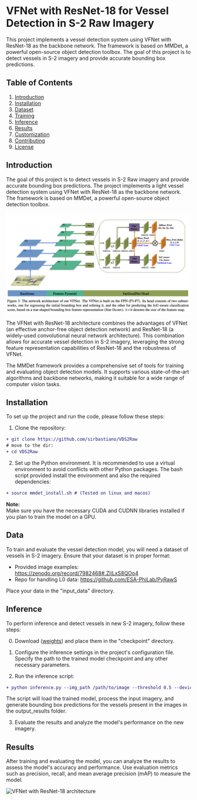 # VFNet with ResNet-18 for Vessel Detection in S-2 Raw Imagery

This project implements a vessel detection system using VFNet with ResNet-18 as the backbone network. The framework is based on MMDet, a powerful open-source object detection toolbox. The goal of this project is to detect vessels in S-2 imagery and provide accurate bounding box predictions.

## Table of Contents

1. [Introduction](#introduction)
2. [Installation](#installation)
3. [Dataset](#dataset)
4. [Training](#training)
5. [Inference](#inference)
6. [Results](#results)
7. [Customization](#customization)
8. [Contributing](#contributing)
9. [License](#license)

## Introduction

The goal of this project is to detect vessels in S-2 Raw imagery and provide accurate bounding box predictions. The project implements a light vessel detection system using VFNet with ResNet-18 as the backbone network. The framework is based on MMDet, a powerful open-source object detection toolbox.

![VFNet with ResNet-18 architecture](SRC/VFNet.png)

The VFNet with ResNet-18 architecture combines the advantages of VFNet (an effective anchor-free object detection network) and ResNet-18 (a widely-used convolutional neural network architecture). This combination allows for accurate vessel detection in S-2 imagery, leveraging the strong feature representation capabilities of ResNet-18 and the robustness of VFNet.

The MMDet framework provides a comprehensive set of tools for training and evaluating object detection models. It supports various state-of-the-art algorithms and backbone networks, making it suitable for a wide range of computer vision tasks.

## Installation

To set up the project and run the code, please follow these steps:

1. Clone the repository:

```diff
+ git clone https://github.com/sirbastiano/VDS2Raw
# move to the dir:
+ cd VDS2Raw
```

2. Set up the Python environment. It is recommended to use a virtual environment to avoid conflicts with other Python packages. The bash script provided install the environment and also the required dependencies:

```diff
+ source mmdet_install.sh # (Tested on linux and macos)
```

**Note:**  
Make sure you have the necessary CUDA and CUDNN libraries installed if you plan to train the model on a GPU.

## Data

To train and evaluate the vessel detection model, you will need a dataset of vessels in S-2 imagery. Ensure that your dataset is in proper format: 

- Provided image examples: https://zenodo.org/record/7982468#.ZIiLxS8QOo4 
- Repo for handling L0 data: https://github.com/ESA-PhiLab/PyRawS

Place your data in the "input_data" directory.

## Inference

To perform inference and detect vessels in new S-2 imagery, follow these steps:

0. Download  ([weights](https://zenodo.org/records/10637982/files/vfnet_r18_fpn_1x_vessel.zip?download%253D1)) and place them in the "checkpoint" directory.

1. Configure the inference settings in the project's configuration file. Specify the path to the trained model checkpoint and any other necessary parameters.

2. Run the inference script:

```diff
+ python inference.py --img_path /path/to/image --threshold 0.5 --device cpu
```
The script will load the trained model, process the input imagery, and generate bounding box predictions for the vessels present in the images in the output_results folder.

3. Evaluate the results and analyze the model's performance on the new imagery.

## Results

After training and evaluating the model, you can analyze the results to assess the model's accuracy and performance. Use evaluation metrics such as precision, recall, and mean average precision (mAP) to measure the model.

![VFNet with ResNet-18 architecture](SRC/ShipDet.png)


